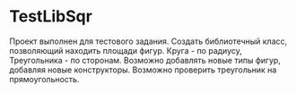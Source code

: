 # TestLibSqr
Проект выполнен для тестового задания.
Создать библиотечный класс, позволяющий находить  площади фигур.
Круга - по радиусу,
Треугольника - по сторонам.
Возможно добавлять новые типы фигур, добавляя новые конструкторы.
Возможно проверить треугольник на прямоугольность.
